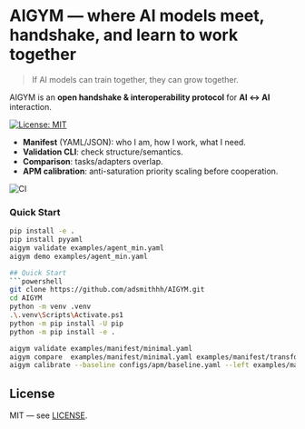 ﻿# AIGYM — where AI models meet, handshake, and learn to work together

> If AI models can train together, they can grow together.

AIGYM is an **open handshake & interoperability protocol** for **AI ↔ AI** interaction.

[![License: MIT](https://img.shields.io/badge/License-MIT-yellow.svg)](LICENSE)


- **Manifest** (YAML/JSON): who I am, how I work, what I need.
- **Validation CLI**: check structure/semantics.
- **Comparison**: tasks/adapters overlap.
- **APM calibration**: anti-saturation priority scaling before cooperation.
  
![CI](https://github.com/adsmithhh/AIGYM/actions/workflows/ci.yml/badge.svg)

### Quick Start
```bash
pip install -e .
pip install pyyaml
aigym validate examples/agent_min.yaml
aigym demo examples/agent_min.yaml

## Quick Start
```powershell
git clone https://github.com/adsmithhh/AIGYM.git
cd AIGYM
python -m venv .venv
.\.venv\Scripts\Activate.ps1
python -m pip install -U pip
python -m pip install -e .

aigym validate examples/manifest/minimal.yaml
aigym compare  examples/manifest/minimal.yaml examples/manifest/transformer.yaml
aigym calibrate --baseline configs/apm/baseline.yaml --left examples/manifest/minimal.yaml --right examples/manifest/transformer.yaml --out runs/calibration.json
``` 
## License
MIT — see [LICENSE](LICENSE).
